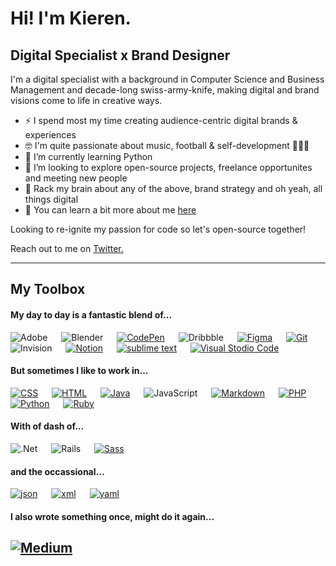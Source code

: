 <h1>Hi! I'm Kieren.</h1>
<h2>Digital Specialist x Brand Designer</h2>
<p>I'm a digital specialist with a background in Computer Science and Business Management and decade-long swiss-army-knife, making digital and brand visions come to life in creative ways.</p>

- ⚡ I spend most my time creating audience-centric digital brands & experiences
- 🤓 I'm quite passionate about  music, football & self-development 🧘🏾‍♂️
- 🌱 I’m currently learning Python
- 🔭 I’m looking to explore open-source projects, freelance opportunites and meeting new people
- 💬 Rack my brain about any of the above, brand strategy and oh yeah, all things digital
- 🧐 You can learn a bit more about me <a href="http://www.whoiskie.com/" target="_blank">here</a>

<p>Looking to re-ignite my passion for code so let's open-source together!</p><p>Reach out to me on <a href="https://twitter.com/iamkieb" rel="noopener noreferrer" target="_blank">Twitter.</a></p>

---

## My Toolbox

#### My day to day is a fantastic blend of...
![Adobe](https://img.shields.io/badge/adobe-%23FF0000.svg?style=for-the-badge&logo=adobe&logoColor=white)
&emsp;
![Blender](https://img.shields.io/badge/blender-%23F5792A.svg?style=for-the-badge&logo=blender&logoColor=white)
&emsp;
[![CodePen](https://img.shields.io/badge/Codepen-000000?style=for-the-badge&logo=codepen&logoColor=white)](https://codepen.io/AbdelrahmanDwedar)
&emsp;
![Dribbble](https://img.shields.io/badge/Dribbble-EA4C89?style=for-the-badge&logo=dribbble&logoColor=white)
&emsp;
[![Figma](https://img.shields.io/badge/Figma-3d3d3d?style=for-the-badge&logo=Figma&logoColor=e04a34)](https://www.figma.com/)
&emsp;
[![Git](https://img.shields.io/badge/Git-f34f29?style=for-the-badge&logo=Git&logoColor=white)](https://git-scm.com/)
&emsp;
![Invision](https://img.shields.io/badge/invision-FF3366?style=for-the-badge&logo=invision&logoColor=white)
&emsp;
[![Notion](https://img.shields.io/badge/Notion-%23000000.svg?style=for-the-badge&logo=notion&logoColor=white)](https://www.notion.so/)
&emsp;
[![sublime text](https://img.shields.io/badge/Sublime_text-4B4B4B?style=for-the-badge&logo=sublime-text&logoColor=FF9800)](https://www.sublimetext.com/3)
&emsp;
[![Visual Stodio Code](https://img.shields.io/badge/Visual_Studio_Code-3d3d3d?style=for-the-badge&logo=visual%20studio%20code&logoColor=0078D4)](https://code.visualstudio.com/)

#### But sometimes I like to work in...
[![CSS](https://img.shields.io/badge/Css3-214CE5?style=for-the-badge&logo=css3&logoColor=white)]()
&emsp;
[![HTML](https://img.shields.io/badge/Html5-E54C21?style=for-the-badge&logo=html5&logoColor=white)](https://html.com/)
&emsp;
[![Java](https://img.shields.io/badge/java-%23ED8B00.svg?style=for-the-badge&logo=java&logoColor=white)](https://www.java.com/)
&emsp;
![JavaScript](https://img.shields.io/badge/javascript-%23323330.svg?style=for-the-badge&logo=javascript&logoColor=%23F7DF1E)
&emsp;
[![Markdown](https://img.shields.io/badge/Markdown-000000?style=for-the-badge&logo=markdown&logoColor=white)](https://www.markdownguide.org/)
&emsp;
[![PHP](https://img.shields.io/badge/PHP-777BB4?style=for-the-badge&logo=php&logoColor=white)](https://www.php.net/)
&emsp;
[![Python](https://img.shields.io/badge/Python-14354C?style=for-the-badge&logo=python&logoColor=yellow)](https://www.python.org/)
&emsp;
[![Ruby](https://img.shields.io/badge/Ruby-B01401?style=for-the-badge&logo=ruby&logoColor=000000)](https://www.ruby-lang.org/en/)

#### With of dash of...

![.Net](https://img.shields.io/badge/.NET-5C2D91?style=for-the-badge&logo=.net&logoColor=white)
&emsp;
![Rails](https://img.shields.io/badge/rails-%23CC0000.svg?style=for-the-badge&logo=ruby-on-rails&logoColor=white)
&emsp;
[![Sass](https://img.shields.io/badge/Sass-CC6699?style=for-the-badge&logo=sass&logoColor=white)](https://sass-lang.com)
&emsp;

#### and the occassional...
[![json](https://img.shields.io/badge/json-ffa800?style=for-the-badge&logo=json&logoColor=white)](https://www.json.org/json-en.html)
&emsp;
[![xml](https://img.shields.io/badge/xml-686868?style=for-the-badge&logo=xml&logoColor=white)](https://www.w3.org/standards/xml/core#:~:text=What%20is%20XML%3F,more%20suitable%20for%20Web%20use.)
&emsp;
[![yaml](https://img.shields.io/badge/yaml-990099?style=for-the-badge&logo=yaml&logoColor=white)](https://yaml.org/)

#### I also wrote something once, might do it again...
[![Medium](https://img.shields.io/badge/Medium-12100E?style=for-the-badge&logo=medium&logoColor=white)](https://medium.com/@iamkieb)
---
